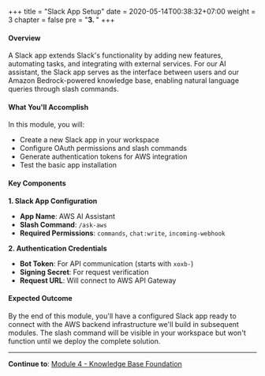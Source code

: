 +++
title = "Slack App Setup"
date = 2020-05-14T00:38:32+07:00
weight = 3
chapter = false
pre = "<b>3. </b>"
+++

#### Overview

A Slack app extends Slack's functionality by adding new features, automating tasks, and integrating with external services. For our AI assistant, the Slack app serves as the interface between users and our Amazon Bedrock-powered knowledge base, enabling natural language queries through slash commands.

#### What You'll Accomplish

In this module, you will:

- Create a new Slack app in your workspace
- Configure OAuth permissions and slash commands
- Generate authentication tokens for AWS integration
- Test the basic app installation

#### Key Components

**1. Slack App Configuration**

- **App Name**: AWS AI Assistant
- **Slash Command**: `/ask-aws`
- **Required Permissions**: `commands`, `chat:write`, `incoming-webhook`

**2. Authentication Credentials**

- **Bot Token**: For API communication (starts with `xoxb-`)
- **Signing Secret**: For request verification
- **Request URL**: Will connect to AWS API Gateway

#### Expected Outcome

By the end of this module, you'll have a configured Slack app ready to connect with the AWS backend infrastructure we'll build in subsequent modules. The slash command will be visible in your workspace but won't function until we deploy the complete solution.

---

**Continue to**: [Module 4 - Knowledge Base Foundation](../4-knowledge-base/)
